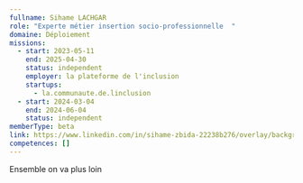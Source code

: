 ```yaml
---
fullname: Sihame LACHGAR
role: "Experte métier insertion socio-professionnelle  "
domaine: Déploiement
missions:
  - start: 2023-05-11
    end: 2025-04-30
    status: independent
    employer: la plateforme de l'inclusion
    startups:
      - la.communaute.de.linclusion
  - start: 2024-03-04
    end: 2024-06-04
    status: independent
memberType: beta
link: https://www.linkedin.com/in/sihame-zbida-22238b276/overlay/background-image/
competences: []
---
```


Ensemble on va plus loin
